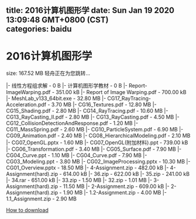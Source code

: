 
title: 2016计算机图形学
date: Sun Jan 19 2020 13:09:48 GMT+0800 (CST)    
categories: baidu
---

# 2016计算机图形学
size: 167.52 MB
 轻舟正在为您跳转...
 
|- 线性方程组求解 - 0 B
|- 计算机图形学教材 - 0 B
|- Report-ImageWarping.pdf - 351.00 kB
|- Report of Image Warping.pdf - 700.00 kB
|- MeshLab_v133_64bit.exe - 32.80 MB
|- CG17_RayTracing-Acceleration.pdf - 3.70 MB
|- CG16_Textures.pdf - 12.80 MB
|- CG15_Shading.pdf - 2.80 MB
|- CG14_RayTracing.pdf - 10.60 MB
|- CG13_RayCasting_II.pdf - 2.80 MB
|- CG13_RayCasting.pdf - 4.50 MB
|- CG12_CollisionDetectionAndResponse.pdf - 1.20 MB
|- CG11_MassSpring.pdf - 2.60 MB
|- CG10_ParticleSystem.pdf - 6.90 MB
|- CG09_Animation.pdf - 2.40 MB
|- CG08_HierarchicalModeling.pdf - 2.10 MB
|- CG07_OpenGL.pptx - 1.60 MB
|- CG07_OpenGL(附加材料).ppt - 739.00 kB
|- CG06_Transformation.pdf - 3.40 MB
|- CG05_Surface.pdf - 7.90 MB
|- CG04_Curve.ppt - 1.10 MB
|- CG04_Curve.pdf - 7.90 MB
|- CG03_Modeling.ppt - 3.80 MB
|- CG02_ImageProcessing.pptx - 10.30 MB
|- CG01_Overview.pptx - 18.50 MB
|- 4-Assignment.zip - 482.00 kB
|- 4-Assignment(hard).zip - 614.00 kB
|- 36.zip - 622.00 kB
|- 35.zip - 241.00 kB
|- 34.rar - 651.00 kB
|- 33.zip - 1.50 MB
|- 32.zip - 1.01 MB
|- 3-Assignment(hard).zip - 11.50 MB
|- 2-Assignment.zip - 609.00 kB
|- 2-Assignment(hard).zip - 1.90 MB
|- 1.2-Assignment.zip - 4.00 MB
|- 1.1_Assignment.zip - 2.90 MB

[How to download](https://bpcam.bemobtrk.com/go/2ceec3aa-1ca2-46d6-b9ff-aaa5c184517c?jno=507)